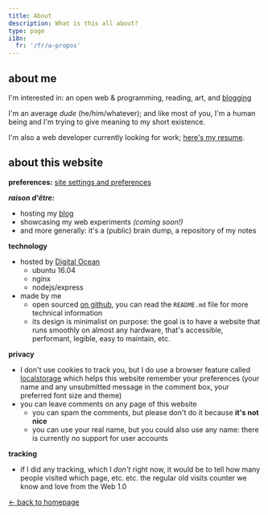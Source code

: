 ```yaml
---
title: About
description: What is this all about?
type: page
i18n:
  fr: '/fr/a-propos'
---
```


## about me

I'm interested in: an open web & programming, reading, art, and [blogging](/blog)

I'm an average _dude_ (he/him/whatever); and like most of you, I'm a human being and I'm trying to give meaning to my short existence.

I'm also a web developer currently looking for work; [here's my resume](/resume).

## about this website

**preferences:** <a href="/help" data-component="emit" data-event="SHOW_BOX_HELP">site settings and preferences</a>

**_raison d'être:_**

- hosting my [blog](/blog)
- showcasing my web experiments *(coming soon!)*
- and more generally: it's a (public) brain dump, a repository of my notes

**technology**

- hosted by [Digital Ocean](https://www.digitalocean.com)
  - ubuntu 16.04
  - nginx
  - nodejs/express
- made by me
  - open sourced [on github](https://github.com/hexanal/fredmercy-blog), you can read the `README.md` file for more technical information
  - its design is minimalist on purpose: the goal is to have a website that runs smoothly on almost any hardware, that's accessible, performant, legible, easy to maintain, etc.

**privacy**

- I don't use cookies to track you, but I do use a browser feature called [localstorage](https://developer.mozilla.org/en-US/docs/Web/API/Window/localStorage) which helps this website remember your preferences (your name and any unsubmitted message in the comment box, your preferred font size and theme)
- you can leave comments on any page of this website
  - you can spam the comments, but please don't do it because **it's not nice**
  - you can use your real name, but you could also use any name: there is currently no support for user accounts

**tracking**

- if I did any tracking, which I *don't* right now, it would be to tell how many people visited which page, etc. etc. the regular old visits counter we know and love from the Web 1.0

<a href="/" class="button">← back to homepage</a>
